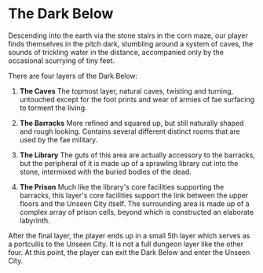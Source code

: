 # The Dark Below

Descending into the earth via the stone stairs in the corn maze, our player finds themselves in the pitch dark, stumbling around a system of caves, the sounds of trickling water in the distance, accompanied only by the occasional scurrying of tiny feet.

There are four layers of the Dark Below:

1. **The Caves**
   The topmost layer, natural caves, twisting and turning, untouched except for the foot prints and wear of armies of fae surfacing to torment the living.

2. **The Barracks**
   More refined and squared up, but still naturally shaped and rough looking. Contains several different distinct rooms that are used by the fae military.

3. **The Library**
   The guts of this area are actually accessory to the barracks, but the peripheral of it is made up of a sprawling library cut into the stone, intermixed with the buried bodies of the dead.

4. **The Prison**
   Much like the library's core facilities supporting the barracks, this layer's core facilities support the link between the upper floors and the Unseen City itself. The surrounding area is made up of a complex array of prison cells, beyond which is constructed an elaborate labyrinth.

After the final layer, the player ends up in a small 5th layer which serves as a portcullis to the Unseen City. It is not a full dungeon layer like the other four. At this point, the player can exit the Dark Below and enter the Unseen City.
